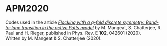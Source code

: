 # APM2020

Codes used in the article <i><a href='https://link.aps.org/doi/10.1103/PhysRevE.102.042601' target="_blank">Flocking with a q-fold discrete symmetry: Band-to-lane transition in the active Potts model</a></i> by M. Mangeat, S. Chatterjee, R. Paul and H. Rieger, published in Phys. Rev. E <b>102</b>, 042601 (2020).</br>
Written by M. Mangeat & S. Chatterjee (2020).
